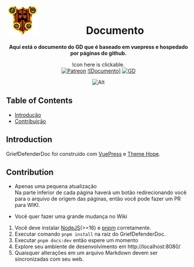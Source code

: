 <!--suppress HtmlDeprecatedAttribute -->
<div align="center">
<img alt="GriefDefender" src="./docs/.vuepress/public/logo.png?raw=true" width="80" align=left hspace="5" vspace="5"/>
<br>
<h1>Documento</h1>

**Aqui está o documento do GD que é baseado em vuepress e hospedado por páginas do github.**

<!-- Shields -->
[Patreon]:https://img.shields.io/badge/-Support-F96854.svg?logo=patreon&style=for-the-badge&logoColor=white
[Document]:https://img.shields.io/badge/-Document-blue.svg?logo=Wikipedia&style=for-the-badge&logoColor=black
[GD]:https://img.shields.io/badge/-Plugin-blue.svg?logo=github&style=for-the-badge&logoColor=black

Icon here is clickable.
<br>[![Patreon]](https://www.patreon.com/bloodmc)
[![Documento]](https://bloodmc.github.io/GriefDefenderDoc)
[![GD]](https://github.com/bloodmc/griefdefender)

![Alt](https://repobeats.axiom.co/api/embed/c343fd07571f6727449099cd3e9374f715a11fcd.svg "Repobeats analytics image")
</div>

## Table of Contents

* [Introdução](#introduction)
* [Contribuição](#contribution)

## Introduction

GriefDefenderDoc foi construído com [VuePress](https://v2.vuepress.vuejs.org/) e [Theme Hope](https://vuepress-theme-hope.github.io/).

## Contribution
- Apenas uma pequena atualização
<br>Na parte inferior de cada página haverá um botão redirecionando você para 
o arquivo de origem das páginas, então você pode fazer um PR para WIKI.

- Você quer fazer uma grande mudança no Wiki
1. Você deve instalar [NodeJS](https://nodejs.org/pt-br/)(>=16) e [pnpm](https://pnpm.io/pt/installation) corretamente.
2. Executar comando `pnpm install` na raiz do GriefDefenderDoc.
3. Executar `pnpm docs:dev` então espere um momento
4. Explore seu ambiente de desenvolvimento em http://localhost:8080/
5. Quaisquer alterações em um arquivo Markdown devem ser sincronizadas com seu web.
